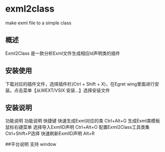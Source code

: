 # exml2class
make exml file to a simple class

## 概述
Exml2Class 是一款分析Exml文件生成相应Id声明类的插件

## 安装使用
下载对应的插件文件，选择插件栏(Ctrl + Shift + X)，在Egret wing里面进行安装。点击菜单【从WEXT/VSIX 安装...】选择安装文件

## 安装说明

功能说明
功能说明	快捷键
快速生成Exml对应的类	Ctrl+Alt+G
生成Exml类模板	鼠标右键菜单
选择导入ExmlID声明	Ctrl+Alt+O
配置Exml2Class工具类集	Ctrl+Shift+P选择
快速刷新ExmlID声明	Alt+R

##平台说明
支持 window

